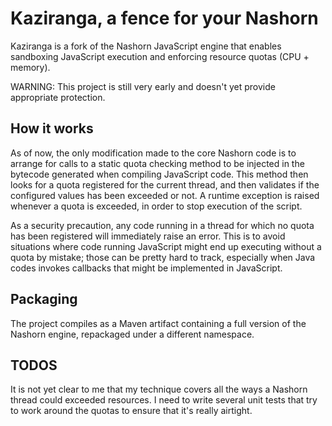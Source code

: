 # Kaziranga, a fence for your Nashorn

Kaziranga is a fork of the Nashorn JavaScript engine that enables sandboxing JavaScript execution and enforcing resource quotas (CPU + memory).

WARNING: This project is still very early and doesn't yet provide appropriate protection.

## How it works

As of now, the only modification made to the core Nashorn code is to arrange for calls to a static quota checking method to be injected in the bytecode generated when compiling JavaScript code. This method then looks for a quota registered for the current thread, and then validates if the configured values has been exceeded or not. A runtime exception is raised whenever a quota is exceeded, in order to stop execution of the script.

As a security precaution, any code running in a thread for which no quota has been registered will immediately raise an error. This is to avoid situations where code running JavaScript might end up executing without a quota by mistake; those can be pretty hard to track, especially when Java codes invokes callbacks that might be implemented in JavaScript.

## Packaging

The project compiles as a Maven artifact containing a full version of the Nashorn engine, repackaged under a different namespace.

## TODOS

It is not yet clear to me that my technique covers all the ways a Nashorn thread could exceeded resources. I need to write several unit tests that try to work around the quotas to ensure that it's really airtight.
